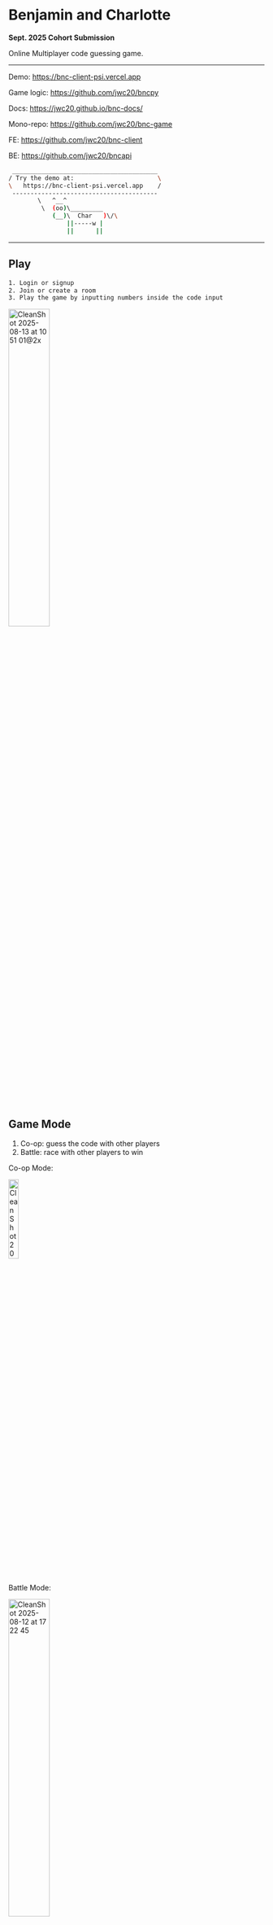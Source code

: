 # Benjamin and Charlotte

**Sept. 2025 Cohort Submission**

Online Multiplayer code guessing game. 

---

Demo: https://bnc-client-psi.vercel.app

Game logic: https://github.com/jwc20/bncpy

Docs: https://jwc20.github.io/bnc-docs/

Mono-repo: https://github.com/jwc20/bnc-game

FE: https://github.com/jwc20/bnc-client

BE: https://github.com/jwc20/bncapi


```bash
 ________________________________________
/ Try the demo at:                       \
\   https://bnc-client-psi.vercel.app    /
 ----------------------------------------
        \   ^__^
         \  (oo)\_________
            (__)\  Char   )\/\
                ||-----w |
                ||      ||
```

---

## Play

```bash
1. Login or signup
2. Join or create a room
3. Play the game by inputting numbers inside the code input
```

<img src="https://github.com/user-attachments/assets/82b31f80-5987-4169-a217-b8c65acf6387" alt="CleanShot 2025-08-13 at 10 51 01@2x" width="40%">


## Game Mode

1. Co-op: guess the code with other players
2. Battle: race with other players to win


Co-op Mode:

<img src="https://github.com/user-attachments/assets/c501155e-e6f4-470f-ba8d-35458daf3968" alt="CleanShot 2025-08-13 at 07 08 51" width="20%">



Battle Mode:

<img src="https://github.com/user-attachments/assets/dbcb2ac6-ce83-4a46-a8e5-f1f8a884bed2" alt="CleanShot 2025-08-12 at 17 22 45" width="40%">



---

## Installation

Clone this repo and run:

```bash
git submodule update --init --recursive
```

Here are two ways to start the project:

**Option 1: With startup script**
Run the provided startup script to initialize and launch the project automatically.

**Option 2: Manual start**
Start the project manually without using the startup script.

---

### Option 1

```bash
# start deployment in local
chmod +x deploy.sh
./deploy.sh
```

```bash
# setup and migrate postgres database
./bncapi/setup_dev_db.sh
```

```bash
# stop deployment
chmod +x shutdown.sh
./shutdown.sh
```

---

### Option 2

#### Start frontend

Open a terminal and run:

```bash
cd bnc-client

yarn install
yarn dev
```

#### Start backend

Open another terminal and run:

```bash
cd bncapi
# start .venv
pip install -r requirements.txt
python manage.py migrate
python manage.py runserver
```

#### Start Postgres

```bash
docker pull postgres:17-alpine
```

#### Start Redis

```bash
docker pull redis:7.2.7-alpine
```
